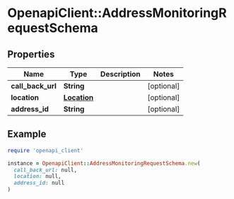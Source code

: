 # OpenapiClient::AddressMonitoringRequestSchema

## Properties

| Name | Type | Description | Notes |
| ---- | ---- | ----------- | ----- |
| **call_back_url** | **String** |  | [optional] |
| **location** | [**Location**](Location.md) |  | [optional] |
| **address_id** | **String** |  | [optional] |

## Example

```ruby
require 'openapi_client'

instance = OpenapiClient::AddressMonitoringRequestSchema.new(
  call_back_url: null,
  location: null,
  address_id: null
)
```

